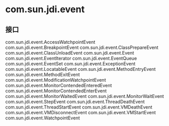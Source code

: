 # com.sun.jdi.event

## 接口

com.sun.jdi.event.AccessWatchpointEvent
com.sun.jdi.event.BreakpointEvent
com.sun.jdi.event.ClassPrepareEvent
com.sun.jdi.event.ClassUnloadEvent
com.sun.jdi.event.Event
com.sun.jdi.event.EventIterator
com.sun.jdi.event.EventQueue
com.sun.jdi.event.EventSet
com.sun.jdi.event.ExceptionEvent
com.sun.jdi.event.LocatableEvent
com.sun.jdi.event.MethodEntryEvent
com.sun.jdi.event.MethodExitEvent
com.sun.jdi.event.ModificationWatchpointEvent
com.sun.jdi.event.MonitorContendedEnteredEvent
com.sun.jdi.event.MonitorContendedEnterEvent
com.sun.jdi.event.MonitorWaitedEvent
com.sun.jdi.event.MonitorWaitEvent
com.sun.jdi.event.StepEvent
com.sun.jdi.event.ThreadDeathEvent
com.sun.jdi.event.ThreadStartEvent
com.sun.jdi.event.VMDeathEvent
com.sun.jdi.event.VMDisconnectEvent
com.sun.jdi.event.VMStartEvent
com.sun.jdi.event.WatchpointEvent




